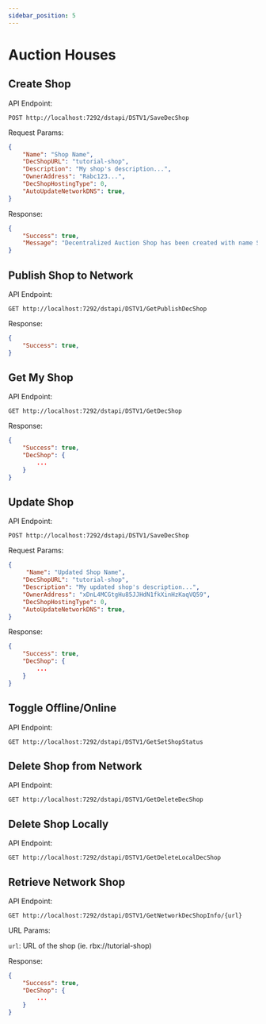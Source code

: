 ```yaml
---
sidebar_position: 5
---
```


# Auction Houses

## Create Shop


API Endpoint:
```
POST http://localhost:7292/dstapi/DSTV1/SaveDecShop
```

Request Params:

```json
{
    "Name": "Shop Name",
    "DecShopURL": "tutorial-shop",
    "Description": "My shop's description...",
    "OwnerAddress": "Rabc123...",
    "DecShopHostingType": 0,
    "AutoUpdateNetworkDNS": true,
}
```

Response:
```json
{
    "Success": true,
    "Message": "Decentralized Auction Shop has been created with name Shop Name"
}
```

## Publish Shop to Network

API Endpoint:
```
GET http://localhost:7292/dstapi/DSTV1/GetPublishDecShop
```

Response:
```json
{
    "Success": true,
}
```

## Get My Shop

API Endpoint:
```
GET http://localhost:7292/dstapi/DSTV1/GetDecShop
```

Response:
```json
{
    "Success": true,
    "DecShop": {
        ...
    }
}
```

## Update Shop

API Endpoint:
```
POST http://localhost:7292/dstapi/DSTV1/SaveDecShop
```

Request Params:

```json
{
     "Name": "Updated Shop Name",
    "DecShopURL": "tutorial-shop",
    "Description": "My updated shop's description...",
    "OwnerAddress": "xDnL4MCGtgHu85JJHdN1fkXinHzKaqVQ59",
    "DecShopHostingType": 0,
    "AutoUpdateNetworkDNS": true,
}
```


Response:
```json
{
    "Success": true,
    "DecShop": {
        ...
    }
}
```

## Toggle Offline/Online

API Endpoint:
```
GET http://localhost:7292/dstapi/DSTV1/GetSetShopStatus
```



## Delete Shop from Network

API Endpoint:
```
GET http://localhost:7292/dstapi/DSTV1/GetDeleteDecShop
```


## Delete Shop Locally

API Endpoint:
```
GET http://localhost:7292/dstapi/DSTV1/GetDeleteLocalDecShop
```



## Retrieve Network Shop

API Endpoint:
```
GET http://localhost:7292/dstapi/DSTV1/GetNetworkDecShopInfo/{url}
```

URL Params:

`url`: URL of the shop (ie. rbx://tutorial-shop)


Response:
```json
{
    "Success": true,
    "DecShop": {
        ...
    }
}
```





